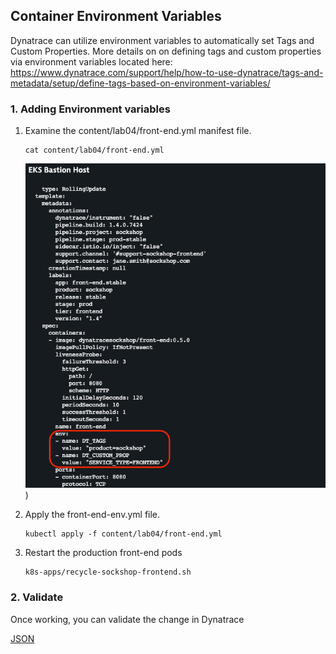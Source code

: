 ## Container Environment Variables

Dynatrace can utilize environment variables to automatically set Tags and Custom Properties. More details on on defining tags and custom properties via environment variables located here: https://www.dynatrace.com/support/help/how-to-use-dynatrace/tags-and-metadata/setup/define-tags-based-on-environment-variables/

### 1. Adding Environment variables

1. Examine the content/lab04/front-end.yml manifest file.

   ```
   cat content/lab04/front-end.yml
   ```

   ![ENVYML](../../assets/images/ymlenv.png))

2. Apply the front-end-env.yml file.

   ```
   kubectl apply -f content/lab04/front-end.yml
   ```

3. Restart the production front-end pods

   ```
   k8s-apps/recycle-sockshop-frontend.sh
   ```


### 2. Validate

Once working, you can validate the change in Dynatrace

[JSON](https://github.com/Nodnarboen/k8s-workshop/blob/master/assets/Picture14.png)
